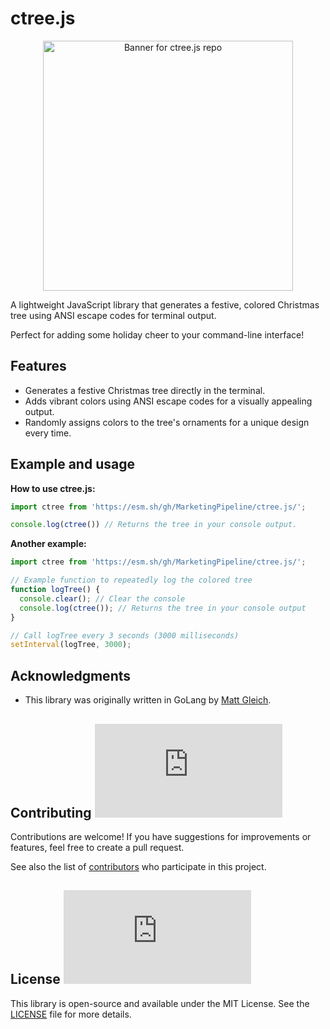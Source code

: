 # ctree.js

<p align="center">
  <img height="400" alt="Banner for ctree.js repo" src="https://i.imgur.com/IkywicO.png" />
</p>
 
A lightweight JavaScript library that generates a festive, colored Christmas tree using ANSI escape codes for terminal output. 
 
Perfect for adding some holiday cheer to your command-line interface!

## Features

- Generates a festive Christmas tree directly in the terminal.
- Adds vibrant colors using ANSI escape codes for a visually appealing output.
- Randomly assigns colors to the tree's ornaments for a unique design every time.

## Example and usage

**How to use ctree.js:**

```js
import ctree from 'https://esm.sh/gh/MarketingPipeline/ctree.js/';

console.log(ctree()) // Returns the tree in your console output.
```

**Another example:**

```js
import ctree from 'https://esm.sh/gh/MarketingPipeline/ctree.js/';

// Example function to repeatedly log the colored tree
function logTree() {
  console.clear(); // Clear the console
  console.log(ctree()); // Returns the tree in your console output
}

// Call logTree every 3 seconds (3000 milliseconds)
setInterval(logTree, 3000);
```


## Acknowledgments
- This library was originally written in GoLang by [Matt Gleich](https://github.com/gleich/ctree).

## Contributing ![GitHub](https://img.shields.io/github/contributors/MarketingPipeline/ctree.js)

Contributions are welcome! If you have suggestions for improvements or features, feel free to create a pull request.

See also the list of
[contributors](https://github.com/MarketingPipeline/ctree.js/graphs/contributors) who
participate in this project.

## License ![GitHub](https://img.shields.io/github/license/MarketingPipeline/ctree.js)
This library is open-source and available under the MIT License. See the [LICENSE](https://github.com/MarketingPipeline/ctree.js/blob/main/LICENSE) file for more details.
